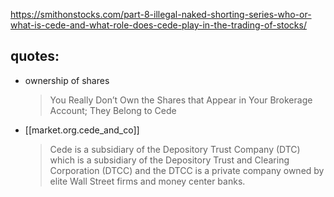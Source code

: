 
https://smithonstocks.com/part-8-illegal-naked-shorting-series-who-or-what-is-cede-and-what-role-does-cede-play-in-the-trading-of-stocks/

## quotes:
- ownership of shares
    > You Really Don’t Own the Shares that Appear in Your Brokerage Account; They Belong to Cede
- [[market.org.cede_and_co]]
    > Cede is a subsidiary of the Depository Trust Company (DTC) which is a subsidiary of the Depository Trust and Clearing Corporation (DTCC) and the DTCC is a private company owned by elite Wall Street firms and money center banks.